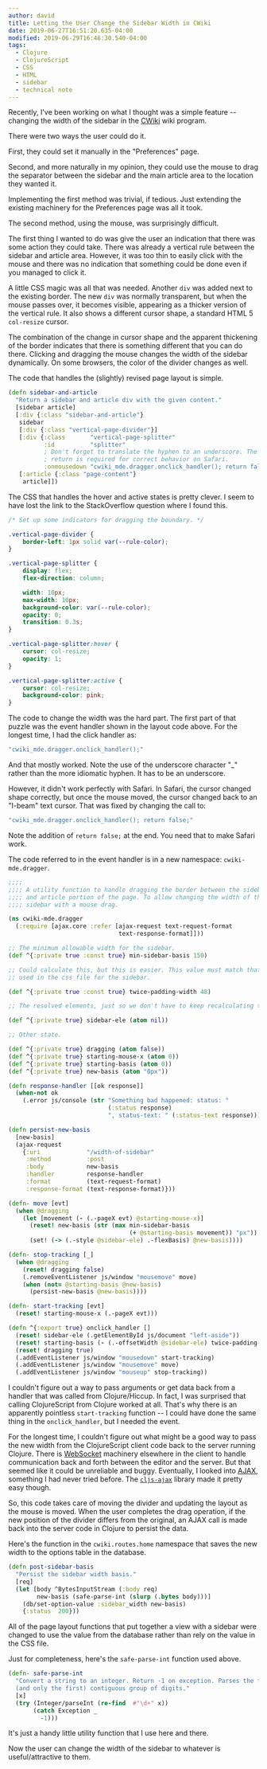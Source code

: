 ```yaml
---
author: david
title: Letting the User Change the Sidebar Width in CWiki
date: 2019-06-27T16:51:20.635-04:00
modified: 2019-06-29T16:46:30.540-04:00
tags:
  - Clojure
  - ClojureScript
  - CSS
  - HTML
  - sidebar
  - technical note
---
```


Recently, I've been working on what I thought was a simple feature -- changing the width of the sidebar in the [CWiki](https://helixteamhub.cloud/Regolith/projects/binom-stats/repositories/cwiki/tree/default) wiki program.

There were two ways the user could do it.

First, they could set it manually in the "Preferences" page.

Second, and more naturally in my opinion, they could use the mouse to drag the separator between the sidebar and the main article area to the location they wanted it.

Implementing the first method was trivial, if tedious. Just extending the existing machinery for the Preferences page was all it took.

The second method, using the mouse, was surprisingly difficult.

The first thing I wanted to do was give the user an indication that there was some action they could take. There was already a vertical rule between the sidebar and article area. However, it was too thin to easily click with the mouse and there was no indication that something could be done even if you managed to click it.

A little CSS magic was all that was needed. Another `div` was added next to the existing border. The new `div` was normally transparent, but when the mouse passes over, it becomes visible, appearing as a thicker version of the vertical rule. It also shows a different cursor shape, a standard HTML 5 `col-resize` cursor.

The combination of the change in cursor shape and the apparent thickening of the border indicates that there is something different that you can do there. Clicking and dragging the mouse changes the width of the sidebar dynamically. On some browsers, the color of the divider changes as well.

The code that handles the (slightly) revised page layout is simple.

```Clojure
(defn sidebar-and-article
  "Return a sidebar and article div with the given content."
  [sidebar article]
  [:div {:class "sidebar-and-article"}
   sidebar
   [:div {:class "vertical-page-divider"}]
   [:div {:class       "vertical-page-splitter"
          :id          "splitter"
          ; Don't forget to translate the hyphen to an underscore. The false
          ; return is required for correct behavior on Safari.
          :onmousedown "cwiki_mde.dragger.onclick_handler(); return false;"}]
   [:article {:class "page-content"}
    article]])
```

The CSS that handles the hover and active states is pretty clever. I seem to have lost the link to the StackOverflow question where I found this.

```CSS
/* Set up some indicators for dragging the boundary. */

.vertical-page-divider {
    border-left: 1px solid var(--rule-color);
}

.vertical-page-splitter {
    display: flex;
    flex-direction: column;

    width: 10px;
    max-width: 10px;
    background-color: var(--rule-color);
    opacity: 0;
    transition: 0.3s;
}

.vertical-page-splitter:hover {
    cursor: col-resize;
    opacity: 1;
}

.vertical-page-splitter:active {
    cursor: col-resize;
    background-color: pink;
}
```

The code to change the width was the hard part. The first part of that puzzle was the event handler shown in the layout code above. For the longest time, I had the click handler as:

```clojure
"cwiki_mde.dragger.onclick_handler();"
```

And that mostly worked. Note the use of the underscore character "_" rather than the more idiomatic hyphen. It has to be an underscore.

However, it didn't work perfectly with Safari. In Safari, the cursor changed shape correctly, but once the mouse moved, the cursor changed back to an "I-beam" text cursor. That was fixed by changing the call to:

```clojure
"cwiki_mde.dragger.onclick_handler(); return false;"
```

Note the addition of `return false;` at the end. You need that to make Safari work.

The code referred to in the event handler is in a new namespace: `cwiki-mde.dragger`.

```clojure
;;;;
;;;; A utility function to handle dragging the border between the sidebar
;;;; and article portion of the page. To allow changing the width of the
;;;; sidebar with a mouse drag.

(ns cwiki-mde.dragger
  (:require [ajax.core :refer [ajax-request text-request-format
                               text-response-format]]))

;; The minimum allowable width for the sidebar.
(def ^{:private true :const true} min-sidebar-basis 150)

;; Could calculate this, but this is easier. This value must match that
;; used in the css file for the sidebar.

(def ^{:private true :const true} twice-padding-width 48)

;; The resolved elements, just so we don't have to keep recalculating them.

(def ^{:private true} sidebar-ele (atom nil))

;; Other state.

(def ^{:private true} dragging (atom false))
(def ^{:private true} starting-mouse-x (atom 0))
(def ^{:private true} starting-basis (atom 0))
(def ^{:private true} new-basis (atom "0px"))

(defn response-handler [[ok response]]
  (when-not ok
    (.error js/console (str "Something bad happened: status: "
                            (:status response)
                            ", status-text: " (:status-text response)))))

(defn persist-new-basis
  [new-basis]
  (ajax-request
    {:uri             "/width-of-sidebar"
     :method          :post
     :body            new-basis
     :handler         response-handler
     :format          (text-request-format)
     :response-format (text-response-format)}))

(defn- move [evt]
  (when @dragging
    (let [movement (- (.-pageX evt) @starting-mouse-x)]
      (reset! new-basis (str (max min-sidebar-basis
                                  (+ @starting-basis movement)) "px"))
      (set! (-> (.-style @sidebar-ele) .-flexBasis) @new-basis))))

(defn- stop-tracking [_]
  (when @dragging
    (reset! dragging false)
    (.removeEventListener js/window "mousemove" move)
    (when (not= @starting-basis @new-basis)
      (persist-new-basis @new-basis))))

(defn- start-tracking [evt]
  (reset! starting-mouse-x (.-pageX evt)))

(defn ^{:export true} onclick_handler []
  (reset! sidebar-ele (.getElementById js/document "left-aside"))
  (reset! starting-basis (- (.-offsetWidth @sidebar-ele) twice-padding-width))
  (reset! dragging true)
  (.addEventListener js/window "mousedown" start-tracking)
  (.addEventListener js/window "mousemove" move)
  (.addEventListener js/window "mouseup" stop-tracking))
```

I couldn't figure out a way to pass arguments or get data back from a handler that was called from Clojure/Hiccup. In fact, I was surprised that calling ClojureScript from Clojure worked at all. That's why there is an apparently pointless `start-tracking` function -- I could have done the same thing in the `onclick_handler`, but I needed the event.

For the longest time, I couldn't figure out what might be a good way to pass the new width from the ClojureScript client code back to the server running Clojure. There is [WebSocket](https://developer.mozilla.org/en-US/docs/Web/API/WebSockets_API) machinery elsewhere in the client to handle communication back and forth between the editor and the server. But that seemed like it could be unreliable and buggy. Eventually, I looked into [AJAX](https://en.wikipedia.org/wiki/Ajax_%28programming%29), something I had never tried before. The [`cljs-ajax`](https://github.com/JulianBirch/cljs-ajax) library made it pretty easy though.

So, this code takes care of moving the divider and updating the layout as the mouse is moved. When the user completes the drag operation, if the new position of the divider differs from the original, an AJAX call is made back into the server code in Clojure to persist the data.

Here's the function in the `cwiki.routes.home` namespace that saves the new width to the options table in the database.

```clojure
(defn post-sidebar-basis
  "Persist the sidebar width basis."
  [req]
  (let [body ^BytesInputStream (:body req)
        new-basis (safe-parse-int (slurp (.bytes body)))]
    (db/set-option-value :sidebar_width new-basis)
    {:status  200}))
```

All of the page layout functions that put together a view with a sidebar were changed to use the value from the database rather than rely on the value in the CSS file.

Just for completeness, here's the `safe-parse-int` function used above.

```clojure
(defn- safe-parse-int
  "Convert a string to an integer. Return -1 on exception. Parses the first
  (and only the first) contiguous group of digits."
  [x]
  (try (Integer/parseInt (re-find  #"\d+" x))
       (catch Exception _
         -1)))
```

It's just a handy little utility function that I use here and there.

Now the user can change the width of the sidebar to whatever is useful/attractive to them.
 
